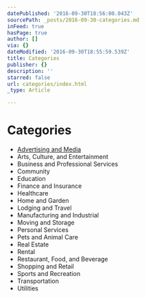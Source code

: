 ```yaml
---
datePublished: '2016-09-30T18:56:00.043Z'
sourcePath: _posts/2016-09-30-categories.md
inFeed: true
hasPage: true
author: []
via: {}
dateModified: '2016-09-30T18:55:59.539Z'
title: Categories
publisher: {}
description: ''
starred: false
url: categories/index.html
_type: Article

---
```

# Categories

* [Advertising and Media][0]
* Arts, Culture, and Entertainment
* Business and Professional Services
* Community
* Education
* Finance and Insurance
* Healthcare
* Home and Garden
* Lodging and Travel
* Manufacturing and Industrial
* Moving and Storage
* Personal Services
* Pets and Animal Care
* Real Estate
* Rental
* Restaurant, Food, and Beverage
* Shopping and Retail
* Sports and Recreation
* Transportation
* Utilities

[0]: https://thegrid.ai/rgv-guide/advertising-and-media/ "Advertising and Media"